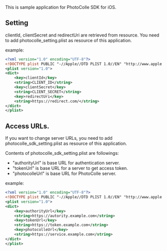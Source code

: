 This is sample application for PhotoColle SDK for iOS.

## Setting

clientId, clientSecret and redirectUri are retrieved from resource.
You need to add photocolle\_setting.plist as resource of this
application.

example:

```xml
<?xml version="1.0" encoding="UTF-8"?>
<!DOCTYPE plist PUBLIC "-//Apple//DTD PLIST 1.0//EN" "http://www.apple.com/DTDs/PropertyList-1.0.dtd">
<plist version="1.0">
<dict>
	<key>clientId</key>
	<string>CLIENT_ID</string>
	<key>clientSecret</key>
	<string>CLIENT_SECRET</string>
	<key>redirectUri</key>
	<string>https://redirect.com/</string>
</dict>
</plist>
```

## Access URLs.

If you want to change server URLs, you need to add
photocolle\_sdk\_setting.plist as resource of this application.

Contents of photocolle\_sdk\_setting.plist are followings:

  * "authorityUrl" is base URL for authentication server.
  * "tokenUrl" is base URL for a server to get access token.
  * "photocolleUrl" is base URL for PhotoColle server.

example:

```xml
<?xml version="1.0" encoding="UTF-8"?>
<!DOCTYPE plist PUBLIC "-//Apple//DTD PLIST 1.0//EN" "http://www.apple.com/DTDs/PropertyList-1.0.dtd">
<plist version="1.0">
<dict>
	<key>authorityUrl</key>
	<string>https://autority.example.com</string>
	<key>tokenUrl</key>
	<string>https://token.example.com</string>
	<key>photocolleUrl</key>
	<string>https://service.example.com</string>
</dict>
</plist>
```

